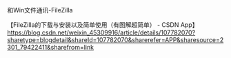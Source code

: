 和Win文件通讯-FileZilla

【FileZilla的下载与安装以及简单使用（有图解超简单） -  CSDN App】https://blog.csdn.net/weixin_45309916/article/details/107782070?sharetype=blogdetail&shareId=107782070&sharerefer=APP&sharesource=2301_79422411&sharefrom=link
